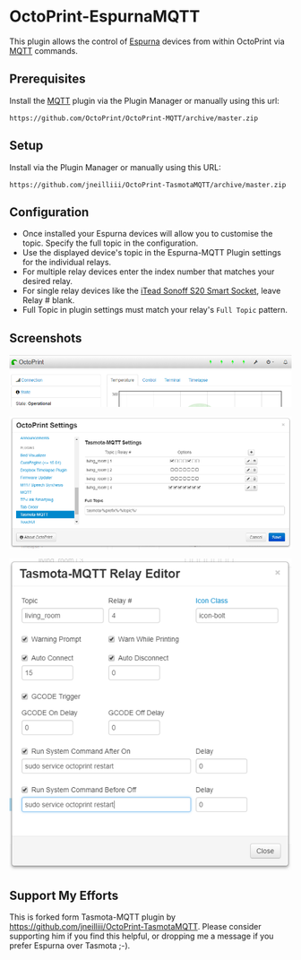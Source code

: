 # OctoPrint-EspurnaMQTT

This plugin allows the control of [Espurna](https://github.com/xoseperez/espurna) devices from within OctoPrint via [MQTT](https://github.com/xoseperez/espurna/wiki/MQTT) commands.

## Prerequisites

Install the [MQTT](https://github.com/OctoPrint/OctoPrint-MQTT) plugin via the Plugin Manager or manually using this url:

	https://github.com/OctoPrint/OctoPrint-MQTT/archive/master.zip
	
## Setup

Install via the Plugin Manager or manually using this URL:

    https://github.com/jneilliii/OctoPrint-TasmotaMQTT/archive/master.zip

## Configuration

- Once installed your Espurna devices will allow you to customise the topic.  Specify the full topic in the configuration.
- Use the displayed device's topic in the Espurna-MQTT Plugin settings for the individual relays.
- For multiple relay devices enter the index number that matches your desired relay.
- For single relay devices like the [iTead Sonoff S20 Smart Socket](https://www.itead.cc/smart-socket.html), leave Relay # blank.
- Full Topic in plugin settings must match your relay's `Full Topic` pattern.

## Screenshots

![screenshot](navbar.png)

![screenshot](settings.png)

![screenshot](relay_editor.png)

## Support My Efforts
This is forked form Tasmota-MQTT plugin by https://github.com/jneilliii/OctoPrint-TasmotaMQTT.  Please consider supporting him if you find this helpful, or dropping me a message if you prefer Espurna over Tasmota ;-).
